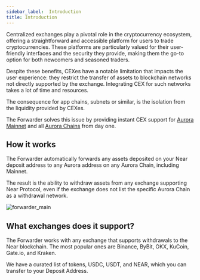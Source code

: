 ```yaml
---
sidebar_label: 	Introduction
title: Introduction
---
```


Centralized exchanges play a pivotal role in the cryptocurrency ecosystem, offering a straightforward and accessible platform for users to trade cryptocurrencies.
These platforms are particularly valued for their user-friendly interfaces and the security they provide, making them the go-to option for both newcomers and seasoned traders.

Despite these benefits, CEXes have a notable limitation that impacts the user experience: they restrict the transfer of assets to blockchain networks not directly supported by the exchange.
Integrating CEX for such networks takes a lot of time and resources.

The consequence for app chains, subnets or similar, is the isolation from the liquidity provided by CEXes.

The Forwarder solves this issue by providing instant  CEX support for [Aurora Mainnet](/) and all [Aurora Chains](/launch-chain/introduction) from day one.

## How it works

The Forwarder automatically forwards any assets deposited on your Near deposit address to any Aurora address on any Aurora Chain, including Mainnet.

The result is the ability to withdraw assets from any exchange supporting Near Protocol, even if the exchange does not list the specific Aurora Chain as a withdrawal network.

![forwarder_main](/img/forwarder_main.png)

## What exchanges does it support?

The Forwarder works with any exchange that supports withdrawals to the Near blockchain. The most popular ones are Binance, ByBit, OKX, KuCoin, Gate.io, and Kraken.

We have a curated list of tokens, USDC, USDT, and NEAR, which you can transfer to your Deposit Address.
